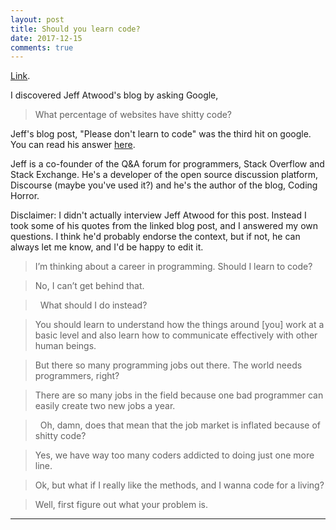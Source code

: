 ```yaml
---
layout: post
title: Should you learn code?
date: 2017-12-15
comments: true
---
```


<a href="#disqus_thread">Link</a>.

I discovered Jeff Atwood's blog by asking Google,

<blockquote class="blockquote">
What percentage of websites have shitty code?
</blockquote>

Jeff's blog post, "Please don't learn to code" was the third hit on google.     You can read his answer <a href="https://blog.codinghorror.com/please-dont-learn-to-code/">here</a>.

Jeff is a co-founder of the Q&A forum for programmers, Stack Overflow and Stack Exchange. He's a developer of the open source discussion platform, Discourse (maybe you've used it?) and he's the author of the blog, Coding Horror.

Disclaimer: I didn't actually interview Jeff Atwood for this post. Instead I took some of his quotes from the linked blog post, and I answered my own questions. I think he'd probably endorse the context, but if not, he can always let me know, and I'd be happy to edit it.

<!--<hr class="faded">-->
<blockquote class="blockquote" >
I’m thinking about a career in programming. Should I learn to code?
</blockquote>

<blockquote class="blockquote blockquote-reverse">
No, I can’t get behind that.
</blockquote>

<blockquote class="blockquote">
  What should I do instead?  
</blockquote>

<blockquote class="blockquote blockquote-reverse">
You should learn to understand how the things around [you] work at a basic level and also learn how to communicate effectively with other human beings.
</blockquote>

<blockquote class="blockquote">
But there so many programming jobs out there. The world needs programmers, right?   
</blockquote>

<blockquote class="blockquote blockquote-reverse">
There are so many jobs in the field because one bad programmer can easily create two new jobs a year.
</blockquote>

<blockquote class="blockquote">
  Oh, damn, does that mean that the job market is inflated because of shitty code?   
</blockquote>

<blockquote class="blockquote blockquote-reverse">
Yes, we have way too many coders addicted to doing just one more line.
</blockquote>

<blockquote class="blockquote">
Ok, but what if I really like the methods, and I wanna code for a living?
</blockquote>

<blockquote class="blockquote blockquote-reverse">
Well, first figure out what your problem is.
</blockquote>

<hr>
